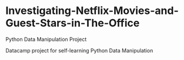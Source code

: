 # Investigating-Netflix-Movies-and-Guest-Stars-in-The-Office
Python Data Manipulation Project

Datacamp project for self-learning Python Data Manipulation
